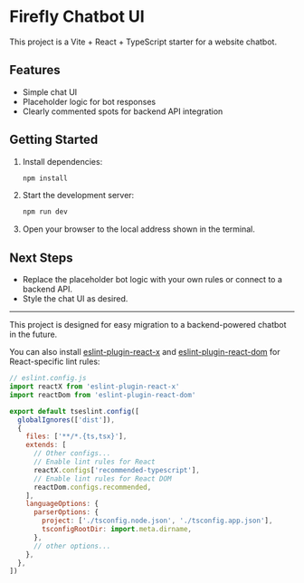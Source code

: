 # Firefly Chatbot UI

This project is a Vite + React + TypeScript starter for a website chatbot.

## Features
- Simple chat UI
- Placeholder logic for bot responses
- Clearly commented spots for backend API integration

## Getting Started

1. Install dependencies:
   ```bash
   npm install
   ```
2. Start the development server:
   ```bash
   npm run dev
   ```
3. Open your browser to the local address shown in the terminal.

## Next Steps
- Replace the placeholder bot logic with your own rules or connect to a backend API.
- Style the chat UI as desired.

---

This project is designed for easy migration to a backend-powered chatbot in the future.

You can also install [eslint-plugin-react-x](https://github.com/Rel1cx/eslint-react/tree/main/packages/plugins/eslint-plugin-react-x) and [eslint-plugin-react-dom](https://github.com/Rel1cx/eslint-react/tree/main/packages/plugins/eslint-plugin-react-dom) for React-specific lint rules:

```js
// eslint.config.js
import reactX from 'eslint-plugin-react-x'
import reactDom from 'eslint-plugin-react-dom'

export default tseslint.config([
  globalIgnores(['dist']),
  {
    files: ['**/*.{ts,tsx}'],
    extends: [
      // Other configs...
      // Enable lint rules for React
      reactX.configs['recommended-typescript'],
      // Enable lint rules for React DOM
      reactDom.configs.recommended,
    ],
    languageOptions: {
      parserOptions: {
        project: ['./tsconfig.node.json', './tsconfig.app.json'],
        tsconfigRootDir: import.meta.dirname,
      },
      // other options...
    },
  },
])
```
